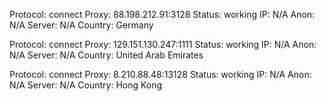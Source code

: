 Protocol: connect
Proxy: 88.198.212.91:3128
Status: working
IP: N/A
Anon: N/A
Server: N/A
Country: Germany

Protocol: connect
Proxy: 129.151.130.247:1111
Status: working
IP: N/A
Anon: N/A
Server: N/A
Country: United Arab Emirates

Protocol: connect
Proxy: 8.210.88.48:13128
Status: working
IP: N/A
Anon: N/A
Server: N/A
Country: Hong Kong

